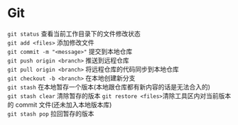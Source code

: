 # Git

`git status` 查看当前工作目录下的文件修改状态
<br>
`git add <files>` 添加修改文件
<br>
`git commit -m "<message>"` 提交到本地仓库
<br>
`git push origin <branch>` 推送到远程仓库
<br>
`git pull origin <branch>` 将远程仓库的代码同步到本地仓库
<br>
`git checkout -b <branch>` 在本地创建新分支
<br>
`git stash` 在本地暂存一个版本(本地跟仓库都有新内容的话是无法合入的)
<br>
`git stash clear` 清除暂存的版本
`git restore <files>`清除工具区内对当前版本的 commit 文件(还未加入本地版本库)
<br>
`git stash pop` 拉回暂存的版本 
 
